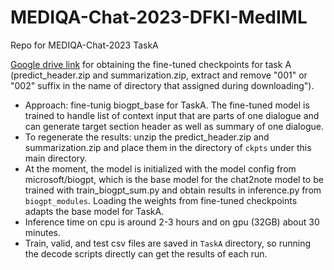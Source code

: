 # MEDIQA-Chat-2023-DFKI-MedIML
Repo for MEDIQA-Chat-2023 TaskA

[Google drive link](https://drive.google.com/drive/folders/1soKGJLSmqZAvXK1fNTYJpS2U1xaKRANd?usp=sharing) for obtaining the fine-tuned checkpoints for task A (predict_header.zip and summarization.zip, extract and remove "001" or "002" suffix in the name of directory that assigned during downloading").
  - Approach: fine-tunig biogpt_base for TaskA. The fine-tuned model is trained to handle list of context input that are parts of one dialogue and can generate target section header as well as summary of one dialogue.
  - To regenerate the results: unzip the predict_header.zip and summarization.zip and place them in the directory of `ckpts` under this main directory. 
  - At the moment, the model is initialized with the model config from microsoft/biogpt, which is the base model for the chat2note model to be trained with train_biogpt_sum.py and obtain results in inference.py from `biogpt_modules`. Loading the weights from fine-tuned checkpoints adapts the base model for TaskA.
  - Inference time on cpu is around 2-3 hours and on gpu (32GB) about 30 minutes. 
  - Train, valid, and test csv files are saved in `TaskA` directory, so running the decode scripts directly can get the results of each run. 

